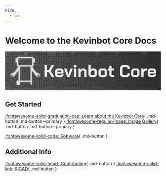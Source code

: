 ```yaml
---
hide:
  - toc
---
```


# Welcome to the Kevinbot Core Docs

![Logo banner](images/banner.png)

## Get Started

[:fontawesome-solid-graduation-cap: Learn about the Kevinbot Core](learn.md){ .md-button .md-button--primary }
[:fontawesome-regular-image: Image Gallery](gallery.md){ .md-button .md-button--primary }

[:fontawesome-solid-code: Software](software.md){ .md-button }

## Additional Info

[:fontawesome-solid-heart: Contributing](contributing.md){ .md-button }
[:fontawesome-solid-link: KiCAD](https://www.kicad.org/){ .md-button }
